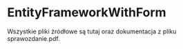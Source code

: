 # EntityFrameworkWithForm
Wszystkie pliki źródłowe są tutaj oraz dokumentacja z pliku sprawozdanie.pdf.